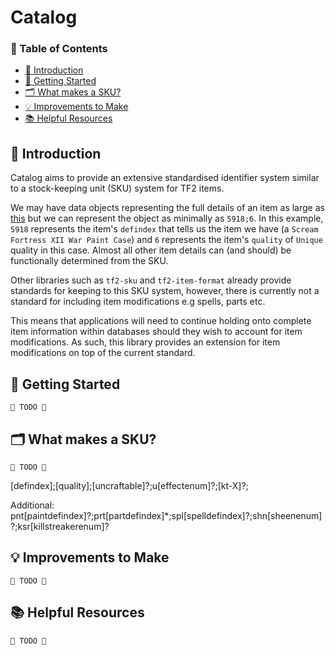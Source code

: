 # Catalog

### 📖 Table of Contents
- [👋 Introduction](#-introduction)
- [🔌 Getting Started](#-getting-started)
- [🗂️ What makes a SKU?](#%EF%B8%8F-what-makes-a-sku)
- [💡 Improvements to Make](#-improvements-to-make)
- [📚 Helpful Resources](#-helpful-resources)

## 👋 Introduction
Catalog aims to provide an extensive standardised identifier system similar to a stock-keeping unit (SKU) system for TF2 items.

We may have data objects representing the full details of an item as large as [this](https://github.com/automatedtf/catalog/blob/b29f7491782576bbf001eac1a4a25adcf9e2d8ef/__tests__/constants/EconItems.ts#L1) but we can represent the object as minimally as `5918;6`. In this example, `5918` represents the item's `defindex` that tells us the item we have (a `Scream Fortress XII War Paint Case`) and `6` represents the item's `quality` of `Unique` quality in this case. Almost all other item details can (and should) be functionally determined from the SKU.

Other libraries such as `tf2-sku` and `tf2-item-format` already provide standards for keeping to this SKU system, however, there is currently not a standard for including item modifications e.g spells, parts etc.

This means that applications will need to continue holding onto complete item information within databases should they wish to account for item modifications. As such, this library provides an extension for item modifications on top of the current standard.

## 🔌 Getting Started
`🚧 TODO 🚧`
## 🗂️ What makes a SKU?
`🚧 TODO 🚧`

[defindex];[quality];[uncraftable]?;u[effectenum]?;[kt-X]?;

Additional: pnt[paintdefindex]?;prt[partdefindex]*;spl[spelldefindex]?;shn[sheenenum]?;ksr[killstreakerenum]?

## 💡 Improvements to Make
`🚧 TODO 🚧`
## 📚 Helpful Resources
`🚧 TODO 🚧`